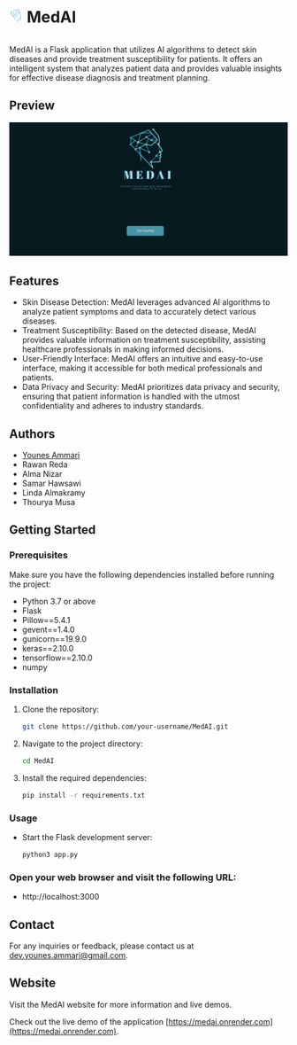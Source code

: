 <div style="display: flex; align-items: center;">
  <h1><img src="/static/images/icon.png" alt="App Icon" width="25" height="25"> MedAI</h1>
</div>

MedAI is a Flask application that utilizes AI algorithms to detect skin diseases and provide treatment susceptibility for patients. It offers an intelligent system that analyzes patient data and provides valuable insights for effective disease diagnosis and treatment planning.

## Preview

![App Preview](/screenshot.png)

## Features

- Skin Disease Detection: MedAI leverages advanced AI algorithms to analyze patient symptoms and data to accurately detect various diseases.
- Treatment Susceptibility: Based on the detected disease, MedAI provides valuable information on treatment susceptibility, assisting healthcare professionals in making informed decisions.
- User-Friendly Interface: MedAI offers an intuitive and easy-to-use interface, making it accessible for both medical professionals and patients.
- Data Privacy and Security: MedAI prioritizes data privacy and security, ensuring that patient information is handled with the utmost confidentiality and adheres to industry standards.


## Authors

- [Younes Ammari](https://github.com/younes-ammari)
- Rawan Reda
- Alma Nizar
- Samar Hawsawi
- Linda Almakramy
- Thourya Musa



## Getting Started

### Prerequisites
Make sure you have the following dependencies installed before running the project:

- Python 3.7 or above
- Flask
- Pillow==5.4.1
- gevent==1.4.0
- gunicorn==19.9.0
- keras==2.10.0
- tensorflow==2.10.0
- numpy

### Installation

1. Clone the repository:

   ```bash
   git clone https://github.com/your-username/MedAI.git

2. Navigate to the project directory:

   ```bash
   cd MedAI

3. Install the required dependencies:

   ```bash
   pip install -r requirements.txt
   
### Usage
- Start the Flask development server:
   ```bash
   python3 app.py
  
### Open your web browser and visit the following URL:

- http://localhost:3000


## Contact
For any inquiries or feedback, please contact us at dev.younes.ammari@gmail.com.

## Website
Visit the MedAI website for more information and live demos.

Check out the live demo of the application [https://medai.onrender.com](https://medai.onrender.com).


